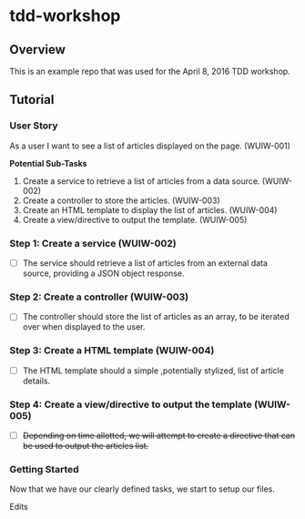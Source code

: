 # tdd-workshop

## Overview
This is an example repo that was used for the April 8, 2016 TDD workshop.

## Tutorial

### User Story
As a user I want to see a list of articles displayed on the page. (WUIW-001)

**Potential Sub-Tasks**

1. Create a service to retrieve a list of articles from a data source. (WUIW-002)
1. Create a controller to store the articles. (WUIW-003)
1. Create an HTML template to display the list of articles. (WUIW-004)
1. Create a view/directive to output the template. (WUIW-005)

### Step 1: Create a service (WUIW-002)
- [ ] The service should retrieve a list of articles from an external data source, providing a JSON object response.

### Step 2: Create a controller (WUIW-003)
- [ ] The controller should store the list of articles as an array, to be iterated over when displayed to the user.

### Step 3: Create a HTML template (WUIW-004)
- [ ] The HTML template should a simple ,potentially stylized, list of article details.  

### Step 4: Create a view/directive to output the template (WUIW-005)
- [ ] ~~Depending on time allotted, we will attempt to create a directive that can be used to output the articles list.~~

### Getting Started
Now that we have our clearly defined tasks, we start to setup our files.

Edits
